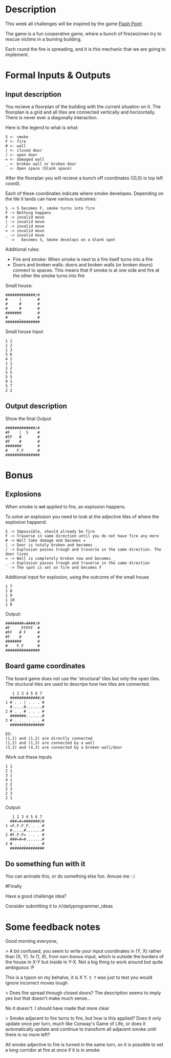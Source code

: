 # Description

This week all challenges will be inspired by the game [Flash Point](https://boardgamegeek.com/boardgame/100901/flash-point-fire-rescue)

The game is a fun cooperative game, where a bunch of fire(wo)men try to rescue victims in a burning building. 

Each round the fire is spreading, and it is this mechanic that we are going to implement.

# Formal Inputs &amp; Outputs

## Input description

You recieve a floorplan of the building with the current situation on it. The floorplan is a grid and all tiles are connected vertically and horizontally. There is never ever a diagonally interaction.

Here is the legend to what is what:

    S <- smoke
    F <- fire
    # <- wall
    | <- closed door
    / <- open door
    = <- damaged wall
    _ <- broken wall or broken door
      <- Open space (blank space)

After the floorplan you will recieve a bunch off coordinates ((0,0) is top left coord).

Each of these coordinates indicate where smoke developes. Depending on the tile it lands can have various outcomes:

    S -> S becomes F, smoke turns into fire
    F -> Nothing happens
    # -> invalid move
    | -> invalid move
    / -> invalid move
    = -> invalid move
    _ -> invalid move
      ->   becomes S, Smoke develops on a blank spot

Additional rules:

- Fire and smoke: When smoke is next to a fire itself turns into a fire
-  Doors and broken walls: doors and broken walls (or broken doors) connect to spaces. This means that if smoke is at one side and fire at the other the smoke turns into fire

Small house:

    #############/#
	#     |       #
	#     #       #
	#     #       #
	#######       #
	#     _       #
	###############
	
	
Small house Input

    1 1
    1 2
    1 3
    5 6
	4 2
	1 1
	1 2
	5 5
	5 5
	9 1
	5 7
	2 2



## Output description

Show the final Output

    #############/#
	#F    |  S    #
	#FF   #       #
	#F    #       #
	#######       #
	#    F_F      #    
	###############
	
	
# Bonus

## Explosions

When smoke is ~~set~~ applied to fire, an explosion happens.

To solve an explosion you need to look at the adjective tiles of where the explosion happend.

    S -> Impossible, should already be fire
    F -> Traverse in same direction until you do not have fire any more
    # -> Wall take damage and becomes =
    | -> Door is totaly broken and becomes _
    / -> Explosion passes trough and traverse in the same direction. The door lives
    = -> Wall is completely broken now and becomes _
    _ -> Explosion passes trough and traverse in the same direction
      -> The spot is set on fire and becomes F

Additional input for explosion, using the outcome of the small house

    1 7
    1 8
    1 9
    1 10
    1 8


Output:

    ########=####/#
    #F    _FFFFF  #
    #FF   # F     #
    #F    #       #
    #######       #
    #    F_F      #
    ###############


## Board game coordinates

The board game does not use the 'structural' tiles but only the open tiles. The stuctural tiles are used to descripe how two tiles are connected.

       1 2 3 4 5 6 7
      #############/#
    1 # . . | . . . #
      #.....#.......#
    2 # . . # . . . #
      #######.......#
    3 # . . _ . . . #
      ###############

    EG:
    (1,1) and (1,2) are directly connected
    (1,2) and (1,3) are connected by a wall 
    (3,3) and (4,3) are connected by a broken wall/door


Work out these Inputs

    1 1
    2 1
    3 1
    4 1
    2 2
    2 3
    2 3
    2 1 


Output: 

       1 2 3 4 5 6 7
      ###=#=#######/#
    1 =F.F.F_F. . . #
      #.....#.......#
    2 #F.F.F= . . . #
      ###=#=#.......#
    3 # . . _ . . . #
      ###############

## Do something fun with it

You can animate this, or do something else fun. Amuse me `:)`

#Finally

Have a good challenge idea?

Consider submitting it to /r/dailyprogrammer_ideas


# Some feedback notes

Good morning everyone,

&gt; A bit confused, you seem to write your input coordinates in (Y, X) rather than (X, Y). fx (1, 9), from non-bonus-input, which is outside the borders of the house in X-Y but inside in Y-X. Not a big thing to work around but quite ambiguous :P

This is a typon on my behalve, it is X Y. `5 7` was just to test you would ignore incorrect moves tough

&gt; Does fire spread through closed doors? The description seems to imply yes but that doesn't make much sense...

No it doesn't. I should have made that more clear

&gt; Smoke adjacent to fire turns to fire, but how is this applied? Does it only update once per turn, much like Conway's Game of Life, or does it automatically update and continue to transform all adjacent smoke until there is no more left?

All smoke adjective to fire is turned in the same turn, so it is possible to set a long corridor at fire at once if it is in smoke

